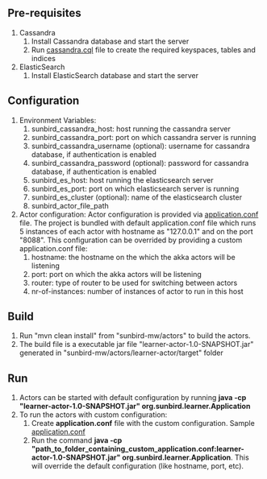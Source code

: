 ## Pre-requisites
1. Cassandra
    1. Install Cassandra database and start the server
    2. Run [cassandra.cql](https://github.com/ekstep/sunbird-mw/blob/alpha2/actors/learner-actor/src/main/resources/cassandra.cql) file to create the required keyspaces, tables and indices
2. ElasticSearch
    1. Install ElasticSearch database and start the server

## Configuration
1. Environment Variables:
    1. sunbird_cassandra_host: host running the cassandra server
    2. sunbird_cassandra_port: port on which cassandra server is running
    3. sunbird_cassandra_username (optional): username for cassandra database, if authentication is enabled
    4. sunbird_cassandra_password (optional): password for cassandra database, if authentication is enabled
    5. sunbird_es_host: host running the elasticsearch server
    6. sunbird_es_port: port on which elasticsearch server is running
    7. sunbird_es_cluster (optional): name of the elasticsearch cluster
    8. sunbird_actor_file_path 
2. Actor configuration: Actor configuration is provided via [application.conf](https://github.com/ekstep/sunbird-mw/blob/alpha2/actors/learner-actor/src/main/resources/application.conf) file. The project is bundled with default application.conf file which runs 5 instances of each actor with hostname as "127.0.0.1" and on the port "8088". This configuration can be overrided by providing a custom application.conf file:
    1. hostname: the hostname on the which the akka actors will be listening
    2. port: port on which the akka actors will be listening
    3. router: type of router to be used for switching between actors
    4. nr-of-instances: number of instances of actor to run in this host

## Build
1. Run "mvn clean install" from "sunbird-mw/actors" to build the actors.
2. The build file is a executable jar file "learner-actor-1.0-SNAPSHOT.jar" generated in "sunbird-mw/actors/learner-actor/target" folder

## Run
1. Actors can be started with default configuration by running **java -cp "learner-actor-1.0-SNAPSHOT.jar" org.sunbird.learner.Application**
2. To run the actors with custom configuration:
    1. Create **application.conf** file with the custom configuration. Sample [application.conf](https://github.com/ekstep/sunbird-mw/blob/alpha2/actors/learner-actor/src/main/resources/application.conf)
    2. Run the command **java -cp "path_to_folder_containing_custom_application.conf:learner-actor-1.0-SNAPSHOT.jar" org.sunbird.learner.Application**. This will override the default configuration (like hostname, port, etc).
